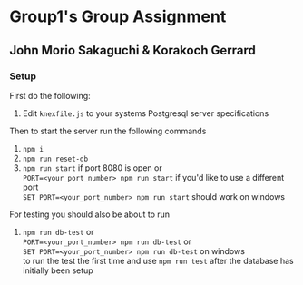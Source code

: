 # Group1's Group Assignment
## John Morio Sakaguchi & Korakoch Gerrard

### Setup
First do the following:

1. Edit `knexfile.js` to your systems Postgresql server specifications

Then to start the server run the following commands
1. `npm i`
2. `npm run reset-db`
3. `npm run start` if port 8080 is open or <br> 
`PORT=<your_port_number> npm run start` if you'd like to use a different port <br>
`SET PORT=<your_port_number> npm run start` should work on windows

For testing you should also be about to run
1. `npm run db-test` or <br>
`PORT=<your_port_number> npm run db-test` or <br>
`SET PORT=<your_port_number> npm run db-test` on windows <br>
to run the test the first time and use `npm run test` after the database has initially been setup


